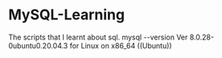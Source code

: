 # MySQL-Learning
The scripts that I learnt about sql.
mysql --version
Ver 8.0.28-0ubuntu0.20.04.3 for Linux on x86_64 ((Ubuntu))


